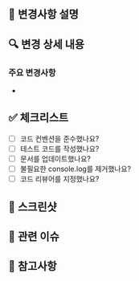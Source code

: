 ## 📝 변경사항 설명
<!-- PR에서 변경된 내용을 간단히 설명해주세요 -->

## 🔍 변경 상세 내용
<!-- 변경된 내용의 상세 설명을 작성해주세요 -->

### 주요 변경사항
<!-- 주요 변경사항을 Bullet으로 정리해주세요 -->
- 

## ✅ 체크리스트
- [ ] 코드 컨벤션을 준수했나요?
- [ ] 테스트 코드를 작성했나요?
- [ ] 문서를 업데이트했나요?
- [ ] 불필요한 console.log를 제거했나요?
- [ ] 코드 리뷰어를 지정했나요?

## 📸 스크린샷
<!-- UI 변경사항이 있다면 스크린샷을 첨부해주세요 -->

## 🔗 관련 이슈
<!-- 관련된 이슈 번호를 작성해주세요 (예: #123) -->

## 📌 참고사항
<!-- PR과 관련된 추가 정보가 있다면 작성해주세요 -->